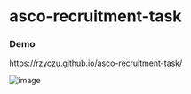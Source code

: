 # asco-recruitment-task

### Demo
<p>https://rzyczu.github.io/asco-recruitment-task/</p>

![image](https://github.com/Rzyczu/asco-recruitment-task/assets/70780585/2e1435e9-e888-4316-b864-a5885e97caac)

